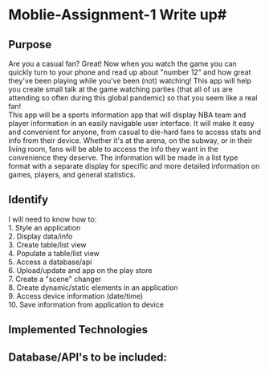 # Moblie-Assignment-1 Write up#
## Purpose ##
Are you a casual fan? Great! Now when you watch the game you can quickly turn to your phone and read up about "number 12" and how great they've been playing while you've been (not) watching! This app will help you create small talk at the game watching parties (that all of us are attending so often during this global pandemic) so that you seem like a real fan!</br>
This app will be a sports information app that will display NBA team and player information in an easily navigable user interface. It will make it easy and convenient for anyone, from casual to die-hard fans to access stats and info from their device. Whether it's at the arena, on the subway, or in their living room, fans will be able to access the info they want in the convenience they deserve. The information will be made in a list type format with a separate display for specific and more detailed information on games, players, and general statistics.
## Identify ##
I will need to know how to:
</br>1. Style an application
</br>2. Display data/info
</br>3. Create table/list view
</br>4. Populate a table/list view
</br>5. Access a database/api
</br>6. Upload/update and app on the play store
</br>7. Create a "scene" changer
</br>8. Create dynamic/static elements in an application
</br>9. Access device information (date/time)
</br>10. Save information from application to device
## Implemented Technologies ##

## Database/API's to be included: ##
